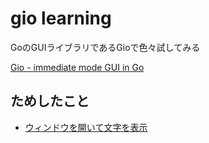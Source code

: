# gio learning

GoのGUIライブラリであるGioで色々試してみる

[Gio - immediate mode GUI in Go](https://gioui.org/)

## ためしたこと
* [ウィンドウを開いて文字を表示](01-hello-gio)
